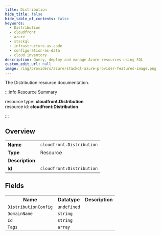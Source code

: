 ```yaml
---
title: Distribution
hide_title: false
hide_table_of_contents: false
keywords:
  - Distribution
  - cloudfront
  - azure
  - stackql
  - infrastructure-as-code
  - configuration-as-data
  - cloud inventory
description: Query, deploy and manage Azure resources using SQL
custom_edit_url: null
image: /img/providers/azure/stackql-azure-provider-featured-image.png
---
```

The Distribution resource documentation.

:::info Resource Summary

<div class="row">
<div class="providerDocColumn">
<span>resource type:&nbsp;<b>cloudfront.Distribution</b></span><br />
<span>resource id:&nbsp;<b>cloudfront:Distribution</b></span><br />
</div>
</div>

:::

## Overview
<table><tbody>
<tr><td><b>Name</b></td><td><code>cloudfront.Distribution</code></td></tr>
<tr><td><b>Type</b></td><td>Resource</td></tr>
<tr><td><b>Description</b></td><td></td></tr>
<tr><td><b>Id</b></td><td><code>cloudfront:Distribution</code></td></tr>
</tbody></table>

## Fields
<table><tbody>
<tr><th>Name</th><th>Datatype</th><th>Description</th></tr>
<tr><td><code>DistributionConfig</code></td><td><code>undefined</code></td><td></td></tr><tr><td><code>DomainName</code></td><td><code>string</code></td><td></td></tr><tr><td><code>Id</code></td><td><code>string</code></td><td></td></tr><tr><td><code>Tags</code></td><td><code>array</code></td><td></td></tr>
</tbody></table>